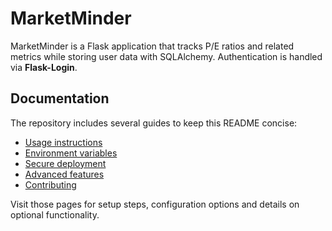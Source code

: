 # MarketMinder

MarketMinder is a Flask application that tracks P/E ratios and related metrics while storing user data with SQLAlchemy. Authentication is handled via **Flask-Login**.

## Documentation

The repository includes several guides to keep this README concise:

* [Usage instructions](docs/usage.md)
* [Environment variables](docs/environment.md)
* [Secure deployment](docs/deployment.md)
* [Advanced features](docs/advanced_features.md)
* [Contributing](docs/contributing.md)

Visit those pages for setup steps, configuration options and details on optional functionality.
